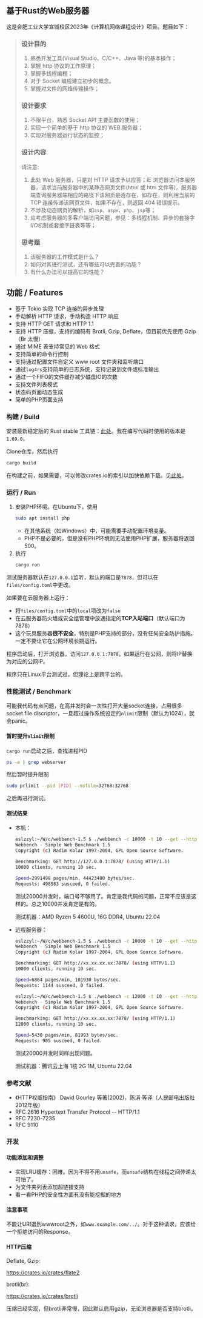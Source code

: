 ## 基于Rust的Web服务器

这是合肥工业大学宣城校区2023年《计算机网络课程设计》项目。题目如下：

> ### 设计目的
>
> 1. 熟悉开发工具(Visual Studio、C/C++、Java 等)的基本操作；
> 2. 掌握 http 协议的工作原理；
> 3. 掌握多线程编程；
> 4. 对于 Socket 编程建立初步的概念。
> 5. 掌握对文件的网络传输操作；
>
> ### 设计要求
>
> 1. 不限平台，熟悉 Socket API 主要函数的使用；
> 2. 实现一个简单的基于 http 协议的 WEB 服务器；
> 3. 实现对服务器运行状态的监控；
>
> ### 设计内容
>
> 请注意:
>
> 1. 此处 Web 服务器，只是对 HTTP 请求予以应答；IE 浏览器访问本服务器，请求当前服务器中的某静态网页文件(html 或 htm 文件等)，服务器端查询服务器端相应的路径下该网页是否存在，如存在，则利用当前的 TCP 连接传递该网页文件，如果不存在，则返回 404 错误提示。
> 2. 不涉及动态网页的解析，如`asp`、`aspx`、`php`、`jsp`等；
> 3. 应考虑服务器的多客户端访问问题，参见：多线程机制、异步的套接字I/O机制或套接字链表等等；
>
> ### 思考题
>
> 1. 该服务器的工作模式是什么？
> 2. 如何对其进行测试，还有哪些可以完善的功能？
> 3. 有什么办法可以提高它的性能？

## 功能 / Features

- 基于 Tokio 实现 TCP 连接的异步处理
- 手动解析 HTTP 请求，手动构造 HTTP 响应
- 支持 HTTP GET 请求和 HTTP 1.1
- 支持 HTTP 压缩，支持的编码有 Brotli, Gzip, Deflate，但目前优先使用 Gzip（Br 太慢）
- 通过 MIME 表支持常见的 Web 格式
- 支持简单的命令行控制
- 支持通过配置文件自定义 www root 文件夹和监听端口
- 通过`log4rs`支持简单的日志系统，支持记录到文件或标准输出
- 通过一个FIFO的文件缓存减少磁盘IO的次数
- 支持文件列表模式
- 状态码页面动态生成
- 简单的PHP页面支持

### 构建 / Build

安装最新稳定版的 Rust stable 工具链：[此处](https://www.rust-lang.org/learn/get-started)。我在编写代码时使用的版本是`1.69.0`。

Clone仓库，然后执行

```bash
cargo build
```
在构建之前，如果需要，可以修改crates.io的索引以加快依赖下载。见[此处](https://mirrors.tuna.tsinghua.edu.cn/help/crates.io-index/)。

### 运行 / Run

1. 安装PHP环境。在Ubuntu下，使用
    ```bash
    sudo apt install php
    ```
    - 在其他系统（如Windows）中，可能需要手动配置环境变量。
    - PHP不是必要的，但是没有PHP环境则无法使用PHP扩展，服务器将返回500。
2. 执行
    ```bash
    cargo run
    ```

测试服务器默认在`127.0.0.1`监听，默认的端口是`7878`，但可以在`files/config.toml`中更改。

如果要在云服务器上运行：
- 将`files/config.toml`中的`local`项改为`false`
- 在云服务器防火墙或安全组管理中放通指定的**TCP入站端口**（默认端口为7878）
- 这个玩具服务器**很不安全**，特别是PHP支持的部分，没有任何安全防护措施。一定不要让它在公网环境长期运行。

程序启动后，打开浏览器，访问`127.0.0.1:7878`。如果运行在公网，则将IP替换为对应的公网IP。

程序只在Linux平台测试过，但理论上是跨平台的。

### 性能测试 / Benchmark

可能我代码有点问题，在高并发时会一次性打开大量socket连接，占用很多socket file discriptor，一旦超过操作系统设定的`nlimit`限制（默认为1024），就会panic。

#### 暂时提升`nlimit`限制

`cargo run`启动之后，查找进程PID
```bash
ps -e | grep webserver
```

然后暂时提升限制
```bash
sudo prlimit --pid [PID] --nofile=32768:32768
```

之后再进行测试。

#### 测试结果

- 本机：

    ```bash
    eslzzyl:~/W/c/webbench-1.5 $ ./webbench -c 10000 -t 10 --get --http11 http://127.0.0.1:7878/
    Webbench - Simple Web Benchmark 1.5
    Copyright (c) Radim Kolar 1997-2004, GPL Open Source Software.

    Benchmarking: GET http://127.0.0.1:7878/ (using HTTP/1.1)
    10000 clients, running 10 sec.

    Speed=2991498 pages/min, 44423480 bytes/sec.
    Requests: 498583 susceed, 0 failed.
    ```

    测试20000并发时，端口号不够用了。肯定是我代码的问题，正常不应该是这样的。总之10000并发肯定是有的。

    测试机器：AMD Ryzen 5 4600U, 16G DDR4, Ubuntu 22.04

- 远程服务器：

    ```bash
    eslzzyl:~/W/c/webbench-1.5 $ ./webbench -c 10000 -t 10 --get --http11 http://xx.xx.xx.xx:7878/
    Webbench - Simple Web Benchmark 1.5
    Copyright (c) Radim Kolar 1997-2004, GPL Open Source Software.
    
    Benchmarking: GET http://xx.xx.xx.xx:7878/ (using HTTP/1.1)
    10000 clients, running 10 sec.
    
    Speed=6864 pages/min, 101930 bytes/sec.
    Requests: 1144 susceed, 0 failed.
    ```

    ```bash
    eslzzyl:~/W/c/webbench-1.5 $ ./webbench -c 12000 -t 10 --get --http11 http://xx.xx.xx.xx:7878/
    Webbench - Simple Web Benchmark 1.5
    Copyright (c) Radim Kolar 1997-2004, GPL Open Source Software.
    
    Benchmarking: GET http://xx.xx.xx.xx:7878/ (using HTTP/1.1)
    12000 clients, running 10 sec.
    
    Speed=5430 pages/min, 81993 bytes/sec.
    Requests: 905 susceed, 0 failed.
    ```

    测试20000并发时同样出现问题。

    测试机器：腾讯云上海 1核 2G 1M, Ubuntu 22.04

### 参考文献

- 《HTTP权威指南》 David Gourley 等著(2002)，陈涓 等译（人民邮电出版社 2012年版）
- RFC 2616 Hypertext Transfer Protocol -- HTTP/1.1
- RFC 7230-7235
- RFC 9110

### 开发

#### 功能添加和调整

- 实现LRU缓存：困难。因为不得不用`unsafe`，而`unsafe`结构在线程之间传递太可怕了。
- 为文件夹列表添加超链接支持
- 看一看PHP的安全性方面有没有能挖掘的地方

#### 注意事项

不能让URI退到wwwroot之外，如`www.example.com/../`。对于这种请求，应该给一个拒绝访问的Response。

#### HTTP压缩

Deflate, Gzip:

https://crates.io/crates/flate2

brotli(br):

https://crates.io/crates/brotli

压缩已经实现，但brotli非常慢，因此默认启用gzip，无论浏览器是否支持brotli。
